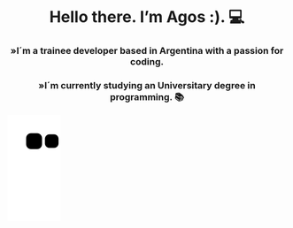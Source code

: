 <div align="center">
  <h1> Hello there. I’m Agos :). 💻 </h1>

  <h3>
    »I´m a trainee developer based in Argentina with a passion for coding. 
  </h3>
  <h3>
    »I´m currently studying an Universitary degree in programming. 📚
  </h3>
</div>

![Snake animation](https://github.com/rafaballerini/rafaballerini/blob/output/github-contribution-grid-snake.svg)

